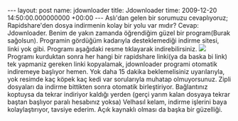--- layout: post name: jdownloader title: Jdownloader time: 2009-12-20 14:50:00.000000000 +00:00 --- Aslı'dan gelen bir sorumuzu cevaplıyoruz; Rapidshare'den dosya indirmenin kolay bir yolu var mıdır?
Cevap: Jdownloader. Benim de yakın zamanda öğrendiğim güzel bir program(Burak sağolsun). Programin gördüğüm kadarıyla desteklemediği indirme sitesi, linki yok gibi. Programı aşağıdaki resme tıklayarak indirebilirsiniz.
[![](http://jdownloader.org/_media/knowledge/wiki/jdownloader.png?w=150)](http://jdownloader.org/download/index)
Programı kurduktan sonra her hangi bir rapidshare linki(ya da baska bi link) tek yapmaniz gereken linki kopyalamak, jdownloader programi otomatik indiremeye başlıyor hemen. Yok daha 15 dakika beklemelisiniz uyarılarıyla, yok resimde kaç köpek kaç kedi var sorularıyla muhatap olmuyorsunuz. Zipli dosyaları da indirme bittikten sonra otomatik birleştiriyor. Bağlantınız koptuysa da tekrar indiriyor kaldığı yerden (gerçi yarım kalan dosyaya tekrar baştan başlıyor paralı hesabınız yoksa)
Velhasıl kelam, indirme işlerini baya kolaylaştırıyor, tavsiye ederim. Açık kaynaklı olması da başka bir güzelliği.

